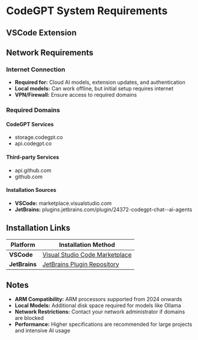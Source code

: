 # CodeGPT System Requirements

## VSCode Extension



## Network Requirements

### Internet Connection
- **Required for:** Cloud AI models, extension updates, and authentication
- **Local models:** Can work offline, but initial setup requires internet
- **VPN/Firewall:** Ensure access to required domains

### Required Domains

#### CodeGPT Services
- storage.codegpt.co
- api.codegpt.co

#### Third-party Services
- api.github.com
- github.com

#### Installation Sources
- **VSCode:** marketplace.visualstudio.com
- **JetBrains:** plugins.jetbrains.com/plugin/24372-codegpt-chat--ai-agents

## Installation Links

| Platform | Installation Method |
|----------|-------------------|
| **VSCode** | [Visual Studio Code Marketplace](https://marketplace.visualstudio.com/) |
| **JetBrains** | [JetBrains Plugin Repository](https://plugins.jetbrains.com/plugin/24372-codegpt-chat--ai-agents) |



## Notes

- **ARM Compatibility:** ARM processors supported from 2024 onwards
- **Local Models:** Additional disk space required for models like Ollama
- **Network Restrictions:** Contact your network administrator if domains are blocked
- **Performance:** Higher specifications are recommended for large projects and intensive AI usage

